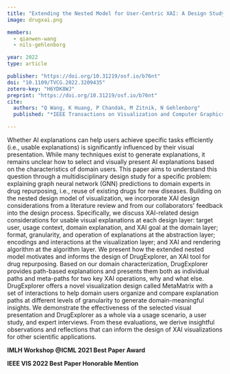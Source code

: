 ```yaml
---
title: "Extending the Nested Model for User-Centric XAI: A Design Study on GNN-based Drug Repurposing"
image: drugxai.png

members:
  - qianwen-wang
  - nils-gehlenborg

year: 2022
type: article

publisher: "https://doi.org/10.31219/osf.io/b76nt"
doi: "10.1109/TVCG.2022.3209435"
zotero-key: "H6YDK8WJ"
preprint: "https://doi.org/10.31219/osf.io/b76nt"
cite:
  authors: "Q Wang, K Huang, P Chandak, M Zitnik, N Gehlenborg"
  published: "*IEEE Transactions on Visualization and Computer Graphics* **29**(1):1266-1276"

---
```

Whether AI explanations can help users achieve specific tasks efficiently (i.e., usable explanations) is significantly influenced by their visual presentation.
While many techniques exist to generate explanations, it remains unclear how to select and visually present AI explanations based on the characteristics of domain users.
This paper aims to understand this question through a multidisciplinary design study for a specific problem: explaining graph neural network (GNN) predictions to domain experts in drug repurposing, i.e., reuse of existing drugs for new diseases.
Building on the nested design model of visualization, we incorporate XAI design considerations from a literature review and from our collaborators' feedback into the design process.
Specifically, we discuss XAI-related design considerations for usable visual explanations at each design layer: target user, usage context, domain explanation, and XAI goal at the domain layer; format, granularity, and operation of explanations at the abstraction layer; encodings and interactions at the visualization layer; and XAI and rendering algorithm at the algorithm layer.
We present how the extended nested model motivates and informs the design of DrugExplorer, an XAI tool for drug repurposing.
Based on our domain characterization, DrugExplorer provides path-based explanations and presents them both as individual paths and meta-paths for two key XAI operations, why and what else.
DrugExplorer offers a novel visualization design called MetaMatrix with a set of interactions to help domain users organize and compare explanation paths at different levels of granularity to generate domain-meaningful insights.
We demonstrate the effectiveness of the selected visual presentation and DrugExplorer as a whole via a usage scenario, a user study, and expert interviews.
From these evaluations, we derive insightful observations and reflections that can inform the design of XAI visualizations for other scientific applications. 

<b>IMLH Workshop @ICML 2021 Best Paper Award </b>

<b>IEEE VIS 2022 Best Paper Honorable Mention </b>